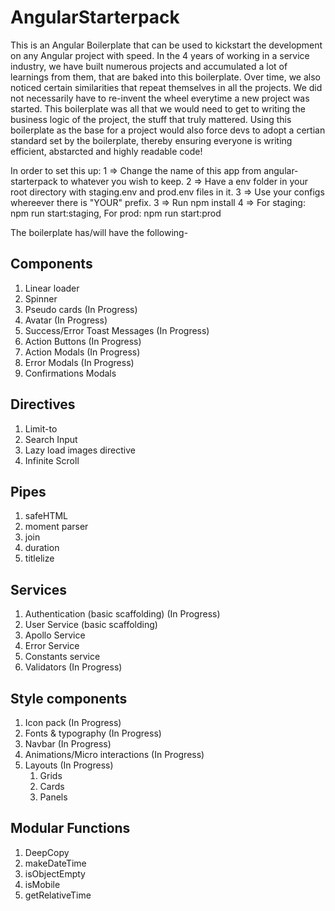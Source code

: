 # AngularStarterpack

This is an Angular Boilerplate that can be used to kickstart the development on any Angular project with speed. In the 4 years of working in a service industry, we have built numerous projects and accumulated a lot of learnings from them, that are baked into this boilerplate. Over time, we also noticed certain similarities that repeat themselves in all the projects. We did not necessarily have to re-invent the wheel everytime a new project was started. This boilerplate was all that we would need to get to writing the business logic of the project, the stuff that truly mattered. Using this boilerplate as the base for a project would also force devs to adopt a certian standard set by the boilerplate, thereby ensuring everyone is writing efficient, abstarcted and highly readable code!

In order to set this up:
1 => Change the name of this app from angular-starterpack to whatever you wish to keep.
2 => Have a env folder in your root directory with staging.env and prod.env files in it.
3 => Use your configs whereever there is "YOUR" prefix.
3 => Run npm install
4 => For staging: npm run start:staging, For prod: npm run start:prod

The boilerplate has/will have the following- 

## Components

1. Linear loader
2. Spinner
3. Pseudo cards (In Progress)
4. Avatar (In Progress)
5. Success/Error Toast Messages (In Progress)
6. Action Buttons (In Progress)
7. Action Modals (In Progress)
8. Error Modals (In Progress)
9. Confirmations Modals

## Directives

1. Limit-to 
2. Search Input 
3. Lazy load images directive 
4. Infinite Scroll 

## Pipes

1. safeHTML 
2. moment parser 
3. join 
4. duration 
5. titlelize 

## Services

1. Authentication (basic scaffolding) (In Progress)
2. User Service (basic scaffolding)
3. Apollo Service
4. Error Service
5. Constants service
6. Validators (In Progress)

## Style components

1. Icon pack (In Progress)
2. Fonts & typography (In Progress)
3. Navbar (In Progress)
4. Animations/Micro interactions (In Progress)
5. Layouts (In Progress)
    1. Grids
    2. Cards
    3. Panels

## Modular Functions

1. DeepCopy 
2. makeDateTime 
3. isObjectEmpty
4. isMobile 
5. getRelativeTime
